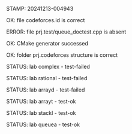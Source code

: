 STAMP: 20241213-004943
OK: file codeforces.id is correct
ERROR: file prj.test/queue_doctest.cpp is absent
OK: CMake generator successed
OK: folder prj.codeforces structure is correct
STATUS: lab complex - test-failed
STATUS: lab rational - test-failed
STATUS: lab arrayd - test-failed
STATUS: lab arrayt - test-ok
STATUS: lab stackl - test-ok
STATUS: lab queuea - test-ok
